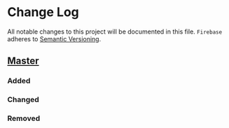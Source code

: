 # Change Log
All notable changes to this project will be documented in this file.
`Firebase` adheres to [Semantic Versioning](http://semver.org/).

## [Master](https://github.com/soheilbm/Firebase)
### Added

### Changed

### Removed
